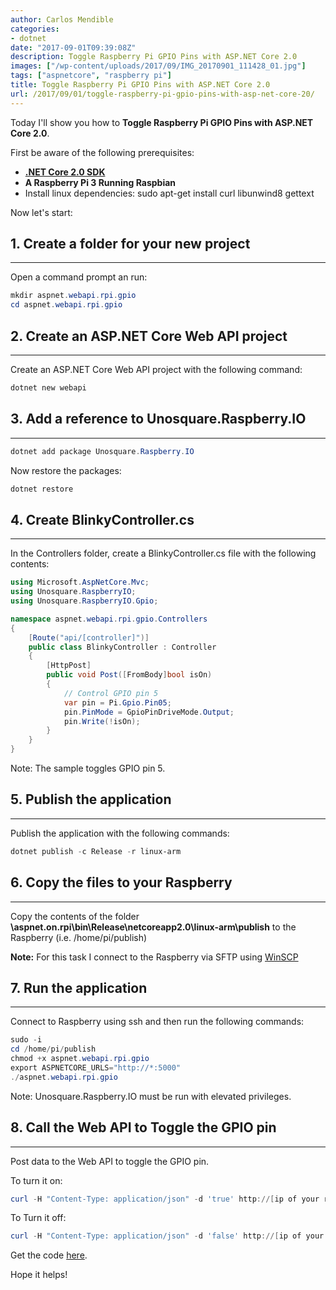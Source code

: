 ```yaml
---
author: Carlos Mendible
categories:
- dotnet
date: "2017-09-01T09:39:08Z"
description: Toggle Raspberry Pi GPIO Pins with ASP.NET Core 2.0
images: ["/wp-content/uploads/2017/09/IMG_20170901_111428_01.jpg"]
tags: ["aspnetcore", "raspberry pi"]
title: Toggle Raspberry Pi GPIO Pins with ASP.NET Core 2.0
url: /2017/09/01/toggle-raspberry-pi-gpio-pins-with-asp-net-core-20/
---
```

Today I'll show you how to **Toggle Raspberry Pi GPIO Pins with ASP.NET Core 2.0**.

First be aware of the following prerequisites:

  * **<a href="https://www.microsoft.com/net/download/core" target="_blank">.NET Core 2.0 SDK</a>**
  * **A Raspberry Pi 3 Running Raspbian**
  * Install linux dependencies: sudo apt-get install curl libunwind8 gettext

Now let's start:

## 1. Create a folder for your new project
---
Open a command prompt an run: 
    
``` powershell
mkdir aspnet.webapi.rpi.gpio
cd aspnet.webapi.rpi.gpio
```

## 2. Create an ASP.NET Core Web API project
---
Create an ASP.NET Core Web API project with the following command:
    
``` powershell
dotnet new webapi
```

## 3. Add a reference to Unosquare.Raspberry.IO
---
``` powershell
dotnet add package Unosquare.Raspberry.IO
```

Now restore the packages:
    
``` powershell
dotnet restore
```
## 4. Create BlinkyController.cs
---
In the Controllers folder, create a BlinkyController.cs file with the following contents:

``` csharp
using Microsoft.AspNetCore.Mvc;
using Unosquare.RaspberryIO;
using Unosquare.RaspberryIO.Gpio;

namespace aspnet.webapi.rpi.gpio.Controllers
{
    [Route("api/[controller]")]
    public class BlinkyController : Controller
    {
        [HttpPost]
        public void Post([FromBody]bool isOn)
        {
            // Control GPIO pin 5
            var pin = Pi.Gpio.Pin05;
            pin.PinMode = GpioPinDriveMode.Output;
            pin.Write(!isOn);
        }
    }
}
```
    
Note: The sample toggles GPIO pin 5. 
      
## 5. Publish the application
---
Publish the application with the following commands: 
          
``` powershell
dotnet publish -c Release -r linux-arm
```
 
## 6. Copy the files to your Raspberry
---
Copy the contents of the folder **\aspnet.on.rpi\bin\Release\netcoreapp2.0\linux-arm\publish** to the Raspberry (i.e. /home/pi/publish)

**Note:** For this task I connect to the Raspberry via SFTP using <a href="https://winscp.net" target="_blank">WinSCP</a>
            
## 7. Run the application
---
Connect to Raspberry using ssh and then run the following commands:
               
``` powershell
sudo -i
cd /home/pi/publish
chmod +x aspnet.webapi.rpi.gpio
export ASPNETCORE_URLS="http://*:5000"
./aspnet.webapi.rpi.gpio
```
                
Note: Unosquare.Raspberry.IO must be run with elevated privileges.
                  
## 8. Call the Web API to Toggle the GPIO pin
---
Post data to the Web API to toggle the GPIO pin.

To turn it on:

``` powershell
curl -H "Content-Type: application/json" -d 'true' http://[ip of your raspberry]:5000/api/blinky
```
                      
To Turn it off:
``` powershell
curl -H "Content-Type: application/json" -d 'false' http://[ip of your raspberry]:5000/api/blinky
```

Get the code <a href="https://github.com/cmendible/dotnetcore.samples/tree/main/aspnet.webapi.rpi.gpio" target="_blank">here</a>.

Hope it helps!